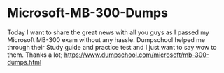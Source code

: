 # Microsoft-MB-300-Dumps
Today I want to share the great news with all you guys as I passed my Microsoft MB-300 exam without any hassle. Dumpschool helped me through their Study guide and practice test and I just want to say wow to them. Thanks a lot; https://www.dumpschool.com/microsoft/mb-300-dumps.html
